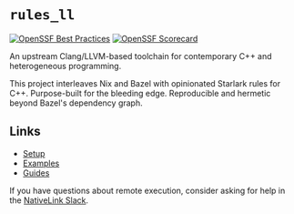 # `rules_ll`

[![OpenSSF Best Practices](https://bestpractices.coreinfrastructure.org/projects/6822/badge)](https://bestpractices.coreinfrastructure.org/projects/6822)
[![OpenSSF Scorecard](https://api.securityscorecards.dev/projects/github.com/eomii/rules_ll/badge)](https://securityscorecards.dev/viewer/?uri=github.com/eomii/rules_ll)

An upstream Clang/LLVM-based toolchain for contemporary C++ and heterogeneous
programming.

This project interleaves Nix and Bazel with opinionated Starlark rules for C++.
Purpose-built for the bleeding edge. Reproducible and hermetic beyond Bazel's
dependency graph.

## Links

- [Setup](setup/setup.md)
- [Examples](https://github.com/eomii/rules_ll/tree/main/examples)
- [Guides](guides/index.md)

If you have questions about remote execution, consider asking for help in
the [NativeLink Slack](https://nativelink.slack.com/join/shared_invite/zt-281qk1ho0-krT7HfTUIYfQMdwflRuq7A#/shared-invite/email).
